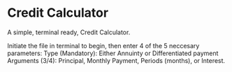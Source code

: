 # Credit Calculator
A simple, terminal ready, Credit Calculator.

Initiate the file in terminal to begin, then enter 4 of the 5 neccesary parameters:
Type (Mandatory): Either Annuinty or Differentiated payment
Arguments (3/4): Principal, Monthly Payment, Periods (months), or Interest. 
